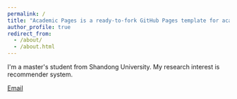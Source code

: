 ```yaml
---
permalink: /
title: "Academic Pages is a ready-to-fork GitHub Pages template for academic personal websites"
author_profile: true
redirect_from: 
  - /about/
  - /about.html
---
```


I'm a master's student from Shandong University. My research interest is recommender system.

[Email](mailto:lizhuoming@mail.sdu.edu.cn) 
